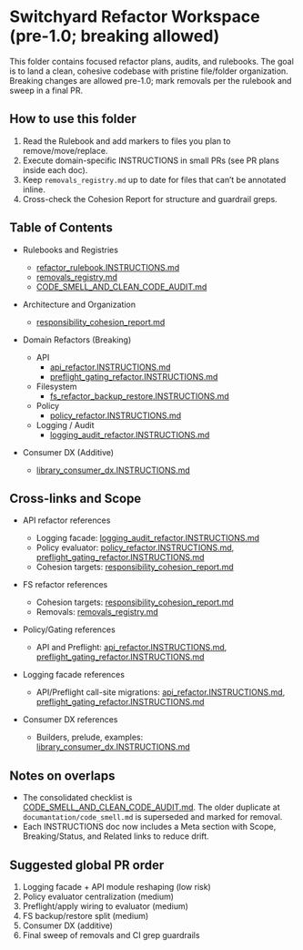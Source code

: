 # Switchyard Refactor Workspace (pre-1.0; breaking allowed)

This folder contains focused refactor plans, audits, and rulebooks. The goal is to land a clean, cohesive codebase with pristine file/folder organization. Breaking changes are allowed pre-1.0; mark removals per the rulebook and sweep in a final PR.

## How to use this folder

1) Read the Rulebook and add markers to files you plan to remove/move/replace.
2) Execute domain-specific INSTRUCTIONS in small PRs (see PR plans inside each doc).
3) Keep `removals_registry.md` up to date for files that can’t be annotated inline.
4) Cross-check the Cohesion Report for structure and guardrail greps.

## Table of Contents

- Rulebooks and Registries
  - [refactor_rulebook.INSTRUCTIONS.md](./refactor_rulebook.INSTRUCTIONS.md)
  - [removals_registry.md](./removals_registry.md)
  - [CODE_SMELL_AND_CLEAN_CODE_AUDIT.md](./CODE_SMELL_AND_CLEAN_CODE_AUDIT.md)

- Architecture and Organization
  - [responsibility_cohesion_report.md](./responsibility_cohesion_report.md)

- Domain Refactors (Breaking)
  - API
    - [api_refactor.INSTRUCTIONS.md](./api_refactor.INSTRUCTIONS.md)
    - [preflight_gating_refactor.INSTRUCTIONS.md](./preflight_gating_refactor.INSTRUCTIONS.md)
  - Filesystem
    - [fs_refactor_backup_restore.INSTRUCTIONS.md](./fs_refactor_backup_restore.INSTRUCTIONS.md)
  - Policy
    - [policy_refactor.INSTRUCTIONS.md](./policy_refactor.INSTRUCTIONS.md)
  - Logging / Audit
    - [logging_audit_refactor.INSTRUCTIONS.md](./logging_audit_refactor.INSTRUCTIONS.md)

- Consumer DX (Additive)
  - [library_consumer_dx.INSTRUCTIONS.md](./library_consumer_dx.INSTRUCTIONS.md)

## Cross-links and Scope

- API refactor references
  - Logging facade: [logging_audit_refactor.INSTRUCTIONS.md](./logging_audit_refactor.INSTRUCTIONS.md)
  - Policy evaluator: [policy_refactor.INSTRUCTIONS.md](./policy_refactor.INSTRUCTIONS.md), [preflight_gating_refactor.INSTRUCTIONS.md](./preflight_gating_refactor.INSTRUCTIONS.md)
  - Cohesion targets: [responsibility_cohesion_report.md](./responsibility_cohesion_report.md)

- FS refactor references
  - Cohesion targets: [responsibility_cohesion_report.md](./responsibility_cohesion_report.md)
  - Removals: [removals_registry.md](./removals_registry.md)

- Policy/Gating references
  - API and Preflight: [api_refactor.INSTRUCTIONS.md](./api_refactor.INSTRUCTIONS.md), [preflight_gating_refactor.INSTRUCTIONS.md](./preflight_gating_refactor.INSTRUCTIONS.md)

- Logging facade references
  - API/Preflight call-site migrations: [api_refactor.INSTRUCTIONS.md](./api_refactor.INSTRUCTIONS.md), [preflight_gating_refactor.INSTRUCTIONS.md](./preflight_gating_refactor.INSTRUCTIONS.md)

- Consumer DX references
  - Builders, prelude, examples: [library_consumer_dx.INSTRUCTIONS.md](./library_consumer_dx.INSTRUCTIONS.md)

## Notes on overlaps

- The consolidated checklist is [CODE_SMELL_AND_CLEAN_CODE_AUDIT.md](./CODE_SMELL_AND_CLEAN_CODE_AUDIT.md). The older duplicate at `documantation/code_smell.md` is superseded and marked for removal.
- Each INSTRUCTIONS doc now includes a Meta section with Scope, Breaking/Status, and Related links to reduce drift.

## Suggested global PR order

1) Logging facade + API module reshaping (low risk)
2) Policy evaluator centralization (medium)
3) Preflight/apply wiring to evaluator (medium)
4) FS backup/restore split (medium)
5) Consumer DX (additive)
6) Final sweep of removals and CI grep guardrails
